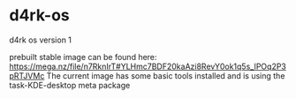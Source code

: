 # d4rk-os
d4rk os version 1

prebuilt stable image can be found here:
https://mega.nz/file/n7RknIrT#YLHmc7BDF20kaAzi8RevY0ok1q5s_IPOq2P3pRTJVMc
The current image has some basic tools installed and is using the task-KDE-desktop meta package
